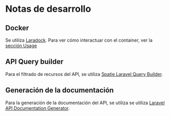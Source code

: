 # Notas de desarrollo

## Docker

Se utiliza [Laradock](https://laradock.io). Para ver cómo interactuar con el container, ver la [sección Usage](https://laradock.io/getting-started/#Usage)

## API Query builder

Para el filtrado de recursos del API, se utiliza [Spatie Laravel Query Builder](https://github.com/spatie/laravel-query-builder).

## Generación de la documentación

Para la generación de la documentación del API, se utiliza se utiliza [Laravel API Documentation Generator](https://laravel-apidoc-generator.readthedocs.io/en/latest/).
